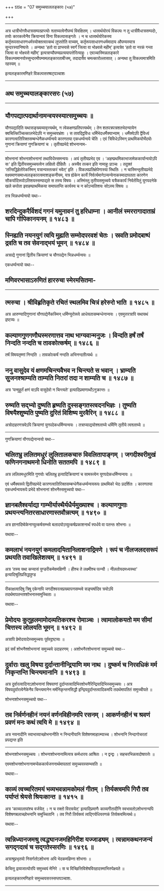 +++
title = "07 समुच्चयाललङ्कारः (५७)"

+++



_________


अत्र धात्रीभोगवैधात्रसम्पत्प्राप्त्योः श्लाघ्यत्वेनौपम्यं विवक्षितम् ।
धात्वर्थयोरयं विकल्पः न तु धात्रीवैधात्रसम्पदोः, तयोः कारकत्वेनैव
क्रियान्वयं विना विकल्पासङ्गतेः । न च धात्वर्थयोरेकस्य
कर्तृरूपसाधारणधर्मस्योक्तत्वात्कथं लुप्ततेति वाच्यम्,
कर्तृरूपसाधारणधर्ममादाय औपम्यस्यात्र सुन्दरस्यानिष्पत्तेः । अन्यथा 'हतो
वा प्राप्स्यसे स्वर्गं जित्वा वा भोक्ष्यसे महीम्’ इत्यत्रेव ‘हतो वा नरकं
गन्ता जित्वा वा भोक्ष्यसे महीम्' इत्यत्राप्यौपम्यप्रत्ययापत्तेरित्याहुः
। एवञ्चास्मिन्नलङ्कारे विकल्प्यमानयोस्सुन्दरमौपम्यमलङ्कारताबीजम्, तदादायैव
चमत्कारोल्लासात् । अन्यथा तु विकल्पमात्रमिति रहस्यम् ॥

इत्यलङ्कारमणिहरे विकल्पसरष्षट्पञ्चाशः


_________


## अथ समुच्चयालङ्कारसरः (५७)


_________




## यौगपद्यात्पदार्थानामन्वयस्स्यात्समुच्चयः ॥

यौगपद्यादिति यथासङ्ख्यव्यावृत्त्यर्थम्, न त्वेकक्षणप्रतिपत्त्यर्थम् । तेन
शतपत्रपत्रशतभेदन्यायेन क्वचित्किञ्चित्कालभेदेऽपि न समुच्चयभ्रंशः । स
तावद्द्विविधः धर्मिभेदधर्मैक्याभ्याम् । धर्मैक्येऽपि द्वैविध्यं
कारणत्वातिरिक्तसम्बन्धेनैकधर्म्यन्वये कारणतया एकधर्म्यन्वये चेति । एवं
त्रिविधेऽस्मिन् प्राथमिकयोर्भेदयोः गुणानां क्रियाणां गुणक्रियाणां च ।
तृतीयप्रभेदे शोभनानाम-


_________


शोभनानां शोभनाशोभनानां तथाविधैस्समन्वयः । अयं तृतीयप्रभेद एव ।
‘अहम्प्रथमिकाभाजामेककार्यान्वयोऽपि सः' इति द्वितीयसमुच्चयत्वेन लक्षितो
दीक्षितैः । अस्यैव तत्कर इति नामाहुः प्राञ्चः । तदुक्तं
‘तत्सिद्धिहेतोरेकस्मिन् यत्रान्यस्तत्करं भवेत्’ इति ।
विकल्पप्रतिक्षेपेणास्या स्थितिः । न चास्मिन्तृतीयप्रभेदे
वक्ष्यमाणसमाध्यलङ्कारत्वमाशङ्कनीयम्, यत्र ह्येकेन कार्ये
निर्वर्त्यमानेऽप्यन्येनाकस्मादापतता कारणेन सौकर्यादिरूपोऽतिशयस्सम्पाद्यते
स तस्य विषयः । अस्मिंस्तु तृतीयसमुच्चये यत्रैककार्यं निर्वर्तयितुं
युगपदनेके खले कपोता इवाहम्प्राथमिकया समापतन्ति कार्यस्य च न कोऽप्यतिशयः
सोऽस्य विषयः ॥

तत्र भिन्नधर्म्यन्वयो यथा--



## शरदिन्दुकरैर्विशदं गगनं यमुनावनं तु हरिधाम्ना । आनीलं स्मररागादाताम्रं चापि गोपिकानयनम् ॥ १४८३ ॥



## स्निह्यति नयनयुगं त्वयि मुह्यति सम्मोदपरवशं चेतः । स्रवति प्रमोदबाष्पं द्रवति च तव सेवनाद्भयं भूमन् ॥ १४८४ ॥

अत्राद्ये गुणानां द्वितीय क्रियाणां च यौगपद्येन भिन्नधर्म्यन्वयः ॥

एकधर्म्यन्वयो यथा--



## मणिवरभासाऽरुणितं हाररुचा स्मेरमसितमा-


_________


## त्मरुचा । श्रीविहृतिकृते रचितं स्थलमिव चित्रं हरेरुरो भाति ॥ १४८५ ॥

अत्र आरुण्यादिगुणानां यौगपद्येनैकस्मिन् धर्मिण्युरोरूपे
आधेयतासम्बन्धेनान्वयः । एवमुत्तरत्रापि यथायथं द्रष्टव्यः ॥



## कल्याणगुणगणौघस्मरणात्तव नाथ भाग्यवान्मनुजः । विन्दति हर्षं तर्षं निन्दति नन्दति च तावकोत्कर्षम् ॥ १४८६ ॥

तर्षं विषयतृष्णां निन्दति । तावकोत्कर्षं नन्दति अभिनन्दतीत्यर्थः ॥



## ननु वासुदेव यं क्षणमचिन्त्यवैभव न चिन्त्यते स भवान् । भ्राम्यति सुजनश्श्राम्यति ताम्यति नितरां तदा न शाम्यति च ॥ १४८७ ॥

अत्र ‘यन्मुहूर्तं क्षणं वाऽपि वासुदेवो न चिन्त्यते’
इत्यादिप्रमाणार्थोऽनुक्रान्तः ॥



## रुष्यति सद्भ्यो दुष्यति हृष्यति दुस्सङ्गतस्त्वदनभिज्ञः । तुष्यति विषयैश्शुष्यति पुष्यति दुरितं विशिष्य मुरवैरिन् ॥ १४८८ ॥

अत्रोदाहरणत्रयेऽपि क्रियाणां युगपदेकधर्मिण्यन्वयः ।
तत्राप्याद्ययोश्श्लाघ्ये धर्मिणि तृतीये त्वश्लाघ्ये ॥


_________


गुणक्रियाणां यौगपद्येनान्वयो यथा--



## चलितभ्रु ललितमधुरं लुलितालकचारु विवलितापाङ्गम् । जगदीश्वरीमुखं फणिनगनाथमनो धिनोति सततमपि ॥ १४८९ ॥

अत्र ललितमधुरमिति गुणयोः चलितभ्रु इत्यादिक्रियाणां च सामस्त्येन
युगपदेकधर्मिण्यन्वयः ॥

एवं धर्मैक्यरूपे द्वितीयप्रभेदे कारणत्वातिरिक्तसम्बन्धेनैकधर्म्यन्वयरूपः
प्राथमिको भेदः प्रदर्शितः । कारणतया एकधर्म्यन्वयरूपे प्रभेदे शोभनानां
शोभनैस्समुच्चयो यथा--



## ज्ञानबलैश्वर्याद्या गाम्भीर्यास्थैर्यधैर्यमुख्याश्च । कल्याणगुणाः प्रथयन्त्यनितरसाधारणास्तवौन्नत्यम् ॥ १४९० ॥

अत्र ज्ञानादिष्वेकेनाप्युत्कर्षसम्भवे बलादयोऽप्युत्कर्षप्रकाशनार्थं
स्पर्धये वा पतन्तः शोभनाः ॥

यथावा--



## कमलाभं नयनयुगं कमलादयितानिलाशनाद्रिमणे । रूपं च नीलजलदसरूपं प्रथयति तवाखिलेशत्वम् ॥ १४९१ ॥

अत्र ‘तस्य यथा कप्यासं पुण्डरीकमेवमक्षिणी । हीश्च ते लक्ष्मीश्च पत्न्यौ
। नीलतोयदमध्यस्था' इत्यादिश्रुतिप्रसिद्धपुण्ड


_________


रीकाक्षत्वादिषु त्रिषु एकेनापि जगदीश्वरत्वप्रख्यापनसम्भवे सङ्घर्षादिव
त्रयोऽपि तदर्थमापतन्तश्शोभनास्समुच्चिताः ॥

यथावा--



## प्रेमोदयः कुतूहलमामोदव्यतिकरश्च रोमाञ्चः । त्वामालोकयतो मम सीमां चित्तस्य लोलयति भूमन् ॥ १४९२ ॥

अत्रापि प्रेमोदयादेस्समुच्चयः पूर्ववद्द्रष्टव्यः ॥

इदं सर्वं शोभनैश्शोभनानां समुच्चये उदाहरणम् । अशोभनैरशोभनानां समुच्चयो
यथा--



## दुर्वाराः खलु विषया दुर्दान्तानीन्द्रियाणि मम नाथ । दुष्कर्म च निरवधिकं मर्म निकृन्तन्ति चिन्त्यमानानि ॥ १४९३ ॥

अत्र दुर्वारत्वादिनाऽशोभनानां विषयाणां
दुर्दान्तत्वादिभिरशोभनैरिन्द्रियादिभिस्समुच्चयः । अत्र
विषयदुर्वारत्वेनैकेनैव चिन्त्यमानेन मर्मनिकृन्तनसिद्धौ
इन्द्रियदुर्दान्तत्वादिकमपि तदर्थमापतितं समुच्चीयते ॥

शोभनाशोभनसमुच्चयो यथा--



## तव निर्वर्णनहीनं नयनं वर्णनविहीनमपि रसनम् । आकर्णनहीनं च श्रवणं प्रवणं मनः कथं त्वयि मे ॥ १४९४ ॥

अत्र नयनादीनि स्वाभाव्याच्छोभनानीति न निन्दनीयानि विशेषणमाहात्म्याच्च ।
शोभनानि निन्दागोचरतां प्रपद्यन्त इति


_________


शोभनाशोभनसमुच्चयः । शोभनाशोभनानामित्यत्र कर्मधारय आश्रितः । न द्वन्द्वः ।
सहचरभिन्नत्वदोषापत्तेः ॥

एवमशोभनशोभनानामप्येककार्यजननार्थमापततां समुच्चयस्सम्भवति ॥

यथावा--



## काव्यं त्वच्चरितमयं भव्यभवन्नामकोमलं गीतम् । तिर्यक्त्वमपि गिरौ तव पर्याप्तं श्रेयसे श्रियःकान्त ॥ १४१५ ॥

अत्र 'काव्यालापांश्च वर्जयेत् । न च रक्तो विरावयेत्' इत्यादिप्रमाणैः
काव्यगीतादीनि स्वभावतोऽशोभनान्यपि विशेषणबलाच्छोभनानि समुच्चितानि । तव
गिरौ तिर्यक्त्वं त्वद्गिर्यधियरणकं तिर्यक्त्वमित्यर्थः॥

यथावा--



## त्वन्निध्यानजमश्रु त्वद्ध्यानजमहिगिरीश यज्जाड्यम् । त्वन्नामकथनजन्यं सगद्गदत्वं च सद्गतेस्सरणिः ॥ १४९६ ॥

अत्राश्रुप्रभृतयो निसर्गतोऽशोभना अपि भेदकमहिम्ना शोभनाः ॥

केचित्तु द्रव्यजात्योरपि समुच्चयं मेनिरे । स च
विच्छित्तिविशेषविरहादस्माभिरुपेक्ष्यते ॥

इत्यलङ्कारमणिहारे समुच्चयसरस्सप्तपञ्चाशः.


_________


